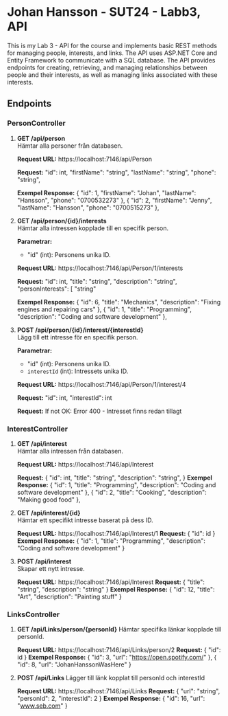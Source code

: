 # Johan Hansson - SUT24 - Labb3, API
This is my Lab 3 - API for the course and implements basic REST methods for managing people, interests, and links. The API uses ASP.NET Core and Entity Framework to communicate with a SQL database.
The API provides endpoints for creating, retrieving, and managing relationships between people and their interests, as well as managing links associated with these interests.

## Endpoints

### PersonController

1. **GET /api/person**  
   Hämtar alla personer från databasen.

   **Request URL:**
   https://localhost:7146/api/Person

   **Request:**
   "id": int,
    "firstName": "string",
    "lastName": "string",
    "phone": "string",

   **Exempel Response:**
  {
    "id": 1,
    "firstName": "Johan",
    "lastName": "Hansson",
    "phone": "0700532273"
  },
  {
    "id": 2,
    "firstName": "Jenny",
    "lastName": "Hansson",
    "phone": "0700515273"
  },


2. **GET /api/person/{id}/interests**  
   Hämtar alla intressen kopplade till en specifik person.

   **Parametrar:**
   - "id" (int): Personens unika ID.
   
   **Request URL:**
   https://localhost:7146/api/Person/1/interests
   
   **Request:**
   "id": int,
    "title": "string",
    "description": "string",
    "personInterests": [
      "string"
   
   **Exempel Response:**
   {
    "id": 6,
    "title": "Mechanics",
    "description": "Fixing engines and repairing cars"
  },
  {
    "id": 1,
    "title": "Programming",
    "description": "Coding and software development"
  },
 

3. **POST /api/person/{id}/interest/{interestId}**  
   Lägg till ett intresse för en specifik person.

   **Parametrar:**
   - "id" (int): Personens unika ID.
   - `interestId` (int): Intressets unika ID.

   **Request URL:**
   https://localhost:7146/api/Person/1/interest/4

   **Request:**
   "id": int,
    "interestId": int

   **Request:**
   If not OK: Error 400 - Intresset finns redan tillagt


### InterestController

1. **GET /api/interest**  
   Hämtar alla intressen från databasen.

   **Request URL:**
   https://localhost:7146/api/Interest

   **Request:**
   {
   "id": int,
    "title": "string",
    "description": "string",
   }
   **Exempel Response:**
   {
    "id": 1,
    "title": "Programming",
    "description": "Coding and software development"
  },
  {
    "id": 2,
    "title": "Cooking",
    "description": "Making good food"
  },

3. **GET /api/interest/{id}**  
   Hämtar ett specifikt intresse baserat på dess ID.

   **Request URL:**
   https://localhost:7146/api/Interest/1
   **Request:**
   {
   "id": id
   }
   **Exempel Response:**
   {
   "id": 1,
   "title": "Programming",
   "description": "Coding and software development"
   }

4. **POST /api/interest**  
   Skapar ett nytt intresse.

   **Request URL:**
   https://localhost:7146/api/Interest
   **Request:**
   {
   "title": "string",
   "description": "string"
   }
   **Exempel Response:**
   {
   "id": 12,
   "title": "Art",
   "description": "Painting stuff"
   }

### LinksController
1. **GET /api/Links/person/{personId}**
   Hämtar specifika länkar kopplade till personId.

   **Request URL:**
   https://localhost:7146/api/Links/person/2
   **Request:**
   {
   "id": id
   }
   **Exempel Response:**
   {
    "id": 3,
    "url": "https://open.spotify.com/"
   },
   {
    "id": 8,
    "url": "JohanHanssonWasHere"
   }

2. **POST /api/Links**
   Lägger till länk kopplat till personId och interestId

   **Request URL:**
   https://localhost:7146/api/Links
   **Request:**
   {
   "url": "string",
   "personId": 2,
   "interestId": 2
   }
   **Exempel Response:**
   {
   "id": 16,
   "url": "www.seb.com"
   }
   
   
